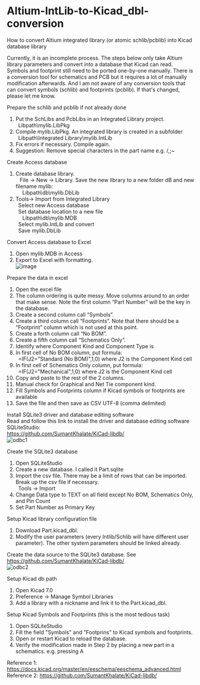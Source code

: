 # Altium-IntLib-to-Kicad_dbl-conversion
How to convert Altium integrated library (or atomic schlib/pcblib) into Kicad database library  
  
Currently, it is an incomplete process.  The steps below only take Altium library parameters and convert into a database that Kicad can read.  Symbols and footprint still need to be ported one-by-one manually.  There is a conversion tool for schematics and PCB but it requires a lot of manually modification afterwards.  And I am not aware of any conversion tools that can convert symbols (schlib) and footprints (pcblib).  If that's changed, please let me know.  

Prepare the schlib and pcblib if not already done  
1. Put the SchLibs and PcbLibs in an Integrated Library project.  
 &ensp;Libpath\mylib.LibPkg
2. Compile mylib.LibPkg.  An integrated library is created in a subfolder  
 &ensp;Libpath\Integrated Library\mylib.IntLib
3. Fix errors if necessary.  Compile again.
4. Suggestion: Remove special characters in the part name e.g. \/,;~

Create Access database
1. Create database library.  
	 &ensp; File -> New -> Library.  Save the new library to a new folder dB and new filename mylib:  
 &ensp; &ensp;Libpath\db\mylib.DbLib  
2. Tools-> Import from Integrated Library  
	 &ensp;Select new Access database  
	 &ensp;Set database location to a new file  
 &ensp; &ensp;Libpath\db\mylib.MDB  
	 &ensp;Select mylib.IntLib and convert  
	 &ensp;Save mylib.DbLib  

Convert Access database to Excel  
1. Open mylib.MDB in Access  
2. Export to Excel with formatting.  
 ![image](https://github.com/mryokai/Altium-IntLib-to-Kicad_dbl-conversion/assets/136013177/d7918847-3525-4fb5-b37b-a4015e1dc836)


Prepare the data in excel  
1. Open the excel file  
2. The column ordering is quite messy.  Move columns around to an order that make sense.  Note the first column “Part Number” will be the key in the database.  
3. Create a second column call “Symbols”.  
4. Create a third column call “Footprints”. Note that there should be a “Footprint” column which is not used at this point.  
5. Create a forth column call “No BOM”.  
6. Create a fifth column call “Schematics Only”.  
7. Identify where Component Kind and Component Type is  
8. In first cell of No BOM column, put formula:  
	 &ensp;=IF(J2="Standard (No BOM)",1,0)	where J2 is the Component Kind cell  
9. In first cell of Schematics Only column, put formula:  
   &ensp;=IF(J2="Mechanical",1,0) 		where J2 is the Component Kind cell  
10. Copy and paste to the rest of the 2 columns.  
11. Manual check for Graphical and Net Tie component kind.  
12. Fill Symbols and Footprints column if Kicad symbols or footprints are available  
13. Save the file and then save as CSV UTF-8 (comma delimited)  

Install SQLite3 driver and database editing software  
Read and follow this link to install the driver and database editing software SQLiteStudio:  
https://github.com/SumantKhalate/KiCad-libdb/  
![odbc1](https://github.com/mryokai/Altium-IntLib-to-Kicad_dbl-conversion/assets/136013177/5a1f5f79-bb6a-46e2-9d57-b294f58350fa)  


Create the SQLite3 database  
1. Open SQLiteStudio  
2. Create a new database. I called it Part.sqlite
3. Import the csv file.  There may be a limit of rows that can be imported.  Break up the csv file if necessary.  
	 &ensp;Tools -> Import  
4. Change Data type to TEXT on all field except No BOM, Schematics Only, and Pin Count  
5. Set Part Number as Primary Key  

Setup Kicad library configuration file  
1. Download Part.kicad_dbl.  
2. Modify the user parameters (every Intlib/Schlib will have different user parameter).  The other system parameters should be linked already.  

Create the data source to the SQLite3 database.  See https://github.com/SumantKhalate/KiCad-libdb/  
![odbc2](https://github.com/mryokai/Altium-IntLib-to-Kicad_dbl-conversion/assets/136013177/e404b29b-861a-4a28-a887-eb8b034172c7)  

Setup Kicad db path  
1. Open Kicad 7.0  
2. Preference -> Manage Symbol Libraries  
3. Add a library with a nickname and link it to the Part.kicad_dbl.  

Setup Kicad Symbols and Footprints  (this is the most tedious task)  
1. Open SQLiteStudio  
2. Fill the field "Symbols" and "Footprins" to Kicad symbols and footprints.  
3. Open or restart Kicad to reload the database.   
4. Verify the modification made in Step 2 by placing a new part in a schematics. e.g. pressing A  


Reference 1: https://docs.kicad.org/master/en/eeschema/eeschema_advanced.html  
Reference 2: https://github.com/SumantKhalate/KiCad-libdb/  


